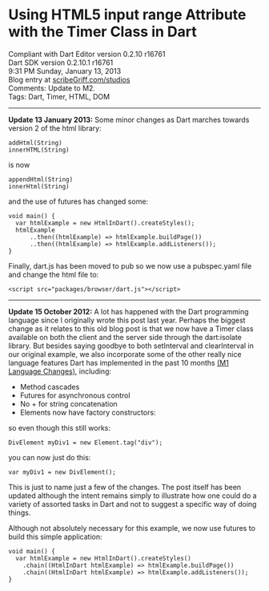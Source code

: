 # Using HTML5 input range Attribute with the Timer Class in Dart #

Compliant with Dart Editor version 0.2.10 r16761  
 Dart SDK version 0.2.10.1 r16761   
9:31 PM Sunday, January 13, 2013   
Blog entry at [scribeGriff.com/studios](http://www.scribegriff.com/studios/index.php?post/2011/12/28/Using-the-HTML5-input-range-Attribute-with-setInterval-in-Dart)  
Comments: Update to M2.    
Tags: Dart, Timer, HTML, DOM

----------

**Update 13 January 2013:** Some minor changes as Dart marches towards version 2 of the html library: 

    addHtml(String)
    innerHTML(String)

is now

    appendHtml(String)
    innerHtml(String)

and the use of futures has changed some:

    void main() {
      var htmlExample = new HtmlInDart().createStyles();
      htmlExample
          ..then((htmlExample) => htmlExample.buildPage())
          ..then((htmlExample) => htmlExample.addListeners());
    }

Finally, dart.js has been moved to pub so we now use a pubspec.yaml file and change the html file to:

    <script src="packages/browser/dart.js"></script>
 
----------

**Update 15 October 2012:** A lot has happened with the Dart programming language since I originally wrote this post last year.  Perhaps the biggest change as it relates to this old blog post is that we now have a Timer class available on both the client and the server side through the dart:isolate library.  But besides saying goodbye to both setInterval and clearInterval in our original example, we also incorporate some of the other really nice language features Dart has implemented in the past 10 months [(M1 Language Changes)](http://www.dartlang.org/articles/m1-language-changes/), including:

* Method cascades
* Futures for asynchronous control
* No + for string concatenation
* Elements now have factory constructors:

so even though this still works:

	DivElement myDiv1 = new Element.tag("div");

you can now just do this:

	var myDiv1 = new DivElement();

This is just to name just a few of the changes.  The post itself has been updated although the intent remains simply to illustrate how one could do a variety of assorted tasks in Dart and not to suggest a specific way of doing things.  

Although not absolutely necessary for this example, we now use futures to build this simple application:

    void main() {
      var htmlExample = new HtmlInDart().createStyles()
        .chain((HtmlInDart htmlExample) => htmlExample.buildPage())
        .chain((HtmlInDart htmlExample) => htmlExample.addListeners());
    }

